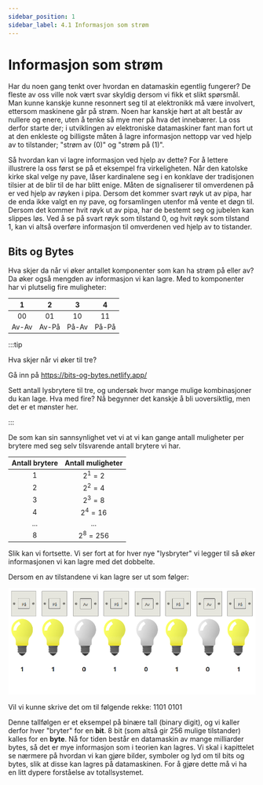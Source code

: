 ```yaml
---
sidebar_position: 1
sidebar_label: 4.1 Informasjon som strøm
---
```


# Informasjon som strøm

Har du noen gang tenkt over hvordan en datamaskin egentlig fungerer? De fleste av oss ville nok vært svar skyldig dersom vi fikk et slikt spørsmål. Man kunne kanskje kunne resonnert seg til at elektronikk må være involvert, ettersom maskinene går på strøm. Noen har kanskje hørt at alt består av nullere og enere, uten å tenke så mye mer på hva det innebærer. La oss derfor starte der; i utviklingen av elektroniske datamaskiner fant man fort ut at den enkleste og billigste måten å lagre informasjon nettopp var ved hjelp av to tilstander; "strøm av (0)" og "strøm på (1)".

Så hvordan kan vi lagre informasjon ved hjelp av dette? For å lettere illustrere la oss først se på et eksempel fra virkeligheten. Når den katolske kirke skal velge ny pave, låser kardinalene seg i en konklave der tradisjonen tilsier at de blir til de har blitt enige. Måten de signaliserer til omverdenen på er ved hjelp av røyken i pipa. Dersom det kommer svart røyk ut av pipa, har de enda ikke valgt en ny pave, og forsamlingen utenfor må vente et døgn til. Dersom det kommer hvit røyk ut av pipa, har de bestemt seg og jubelen kan slippes løs. Ved å se på svart røyk som tilstand 0, og hvit røyk som tilstand 1, kan vi altså overføre informasjon til omverdenen ved hjelp av to tistander.

## Bits og Bytes

Hva skjer da når vi øker antallet komponenter som kan ha strøm på eller av? Da øker også mengden av informasjon vi kan lagre. Med to komponenter har vi plutselig fire muligheter:


|   1   |   2   |   3   |   4   |
| :---: | :---: | :---: | :---: |
| $00$  | $01$  | $10$  | $11$  |
| Av-Av | Av-På | På-Av | På-På |

:::tip

Hva skjer når vi øker til tre? 

Gå inn på https://bits-og-bytes.netlify.app/  

Sett antall lysbrytere til tre, og undersøk hvor mange mulige kombinasjoner du kan lage. Hva med fire? Nå begynner det kanskje å bli uoversiktlig, men det er et mønster her. 

:::

De som kan sin sannsynlighet vet vi at vi kan gange antall muligheter per brytere med seg selv tilsvarende antall brytere vi har.

| Antall brytere | Antall muligheter |
| :------------: | :---------------: |
|      $1$       |     $2^1 = 2$     |
|      $2$       |     $2^2 = 4$     |
|      $3$       |     $2^3 = 8$     |
|      $4$       |    $2^4 = 16$     |
|      ...       |        ...        |
|      $8$       |    $2^8 = 256$    |

Slik kan vi fortsette. Vi ser fort at for hver nye "lysbryter" vi legger til så øker informasjonen vi kan lagre med det dobbelte.

Dersom en av tilstandene vi kan lagre ser ut som følger:

![8bit](lagring.png)

Vil vi kunne skrive det om til følgende rekke: 1101 0101

Denne tallfølgen er et eksempel på binære tall (binary digit), og vi kaller derfor hver "bryter" for en **bit**. 8 bit (som altså gir 256 mulige tilstander) kalles for en **byte**. Nå for tiden består en datamaskin av mange milliarder bytes, så det er mye informasjon som i teorien kan lagres. Vi skal i kapittelet se nærmere på hvordan vi kan gjøre bilder, symboler og lyd om til bits og bytes, slik at disse kan lagres på datamaskinen. For å gjøre dette må vi ha en litt dypere forståelse av totallsystemet.
